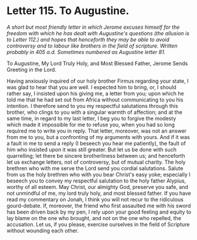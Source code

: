 <h1>Letter 115. To Augustine.</h1>

<p><i>A short but most friendly letter in which Jerome excuses himself for the freedom with which he has dealt with Augustine's questions (the allusion is to Letter 112.) and hopes that henceforth they may be able to avoid controversy and to labour like brothers in the field of scripture. Written probably in 405 a.d. Sometimes numbered as Augustine letter 81.</i></p>

To Augustine, My Lord Truly Holy, and Most Blessed Father, Jerome Sends Greeting in the Lord.

Having anxiously inquired of our holy brother Firmus regarding your state, I was glad to hear that you are well. I expected him to bring, or, I should rather say, I insisted upon his giving me, a letter from you; upon which he told me that he had set out from Africa without communicating to you his intention. I therefore send to you my respectful salutations through this brother, who clings to you with a singular warmth of affection; and at the same time, in regard to my last letter, I beg you to forgive the modesty which made it impossible for me to refuse you, when you had so long required me to write you in reply. That letter, moreover, was not an answer from me to you, but a confronting of my arguments with yours. And if it was a fault in me to send a reply (I beseech you hear me patiently), the fault of him who insisted upon it was still greater. But let us be done with such quarrelling; let there be sincere brotherliness between us; and henceforth let us exchange letters, not of controversy, but of mutual charity. The holy brethren who with me serve the Lord send you cordial salutations. Salute from us the holy brethren who with you bear Christ's easy yoke; especially I beseech you to convey my respectful salutation to the holy father Alypius, worthy of all esteem. May Christ, our almighty God, preserve you safe, and not unmindful of me, my lord truly holy, and most blessed father. If you have read my commentary on Jonah, I think you will not recur to the ridiculous gourd-debate. If, moreover, the friend who first assaulted me with his sword has been driven back by my pen, I rely upon your good feeling and equity to lay blame on the one who brought, and not on the one who repelled, the accusation. Let us, if you please, exercise ourselves in the field of Scripture without wounding each other.